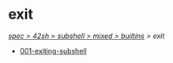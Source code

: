 # exit

*[spec > 42sh > subshell > mixed > builtins](..) > exit*

* [001-exiting-subshell](./001-exiting-subshell)
